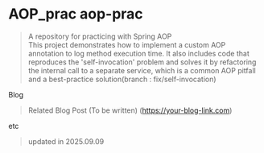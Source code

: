 # AOP_prac aop-prac
> A repository for practicing with Spring AOP </br>
> This project demonstrates how to implement a custom AOP annotation to log method execution time. It also includes code that
reproduces the 'self-invocation' problem and solves it by refactoring the internal call to a separate service, which is a common AOP pitfall and a
best-practice solution(branch : fix/self-invocation)

Blog
> Related Blog Post (To be written) (https://your-blog-link.com)

etc
> updated in 2025.09.09
